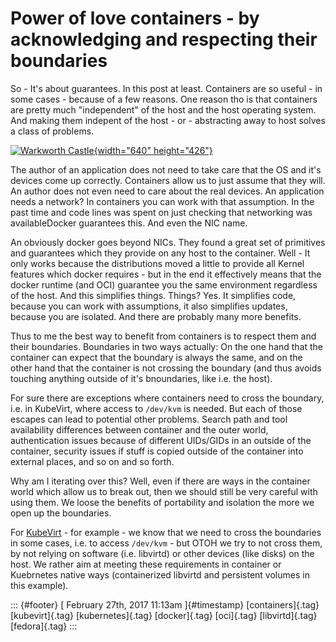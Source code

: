 Power of love containers - by acknowledging and respecting their boundaries
===========================================================================

So - It's about guarantees. In this post at least. Containers are so
useful - in some cases - because of a few reasons. One reason tho is
that containers are pretty much "independent" of the host and the host
operating system. And making them indepent of the host - or -
abstracting away to host solves a class of problems.

[![Warkworth
Castle](https://c1.staticflickr.com/3/2113/2246539681_7b9bc68e2f_z.jpg){width="640"
height="426"}](https://www.flickr.com/photos/draco2008/2246539681/in/photolist-4qw6YM-podYGR-dKL6x5-buQHJq-QTrnyq-cGi55S-2tdkTc-bMsV6D-nK7ZuJ-oUo2aZ-2GuZE3-fsZWpm-a5gbNk-awX3Pu-S5RqvH-afxiM8-RxqnvG-t5jJd-9ja4tw-S1kp87-Cs5vF-8qMzt6-8wgRtE-djkdwi-4Kw8iy-fd3wXy-a99my5-7QBGfj-a98Xnb-aGzdHp-q5w1ax-SgY2uX-dPyAgz-R4U3Dr-nPFFRQ-8BhCrL-8BhBxb-ay75sM-DYudE-4L7PUD-83fqpj-aob7sP-7byH7v-8JjyDY-dDbN2y-ACfwh-eyxc92-9C6jG7-dDbN8Q-nbjNvH "Warkworth Castle")

The author of an application does not need to take care that the OS and
it's devices come up correctly. Containers allow us to just assume that
they will. An author does not even need to care about the real devices.
An application needs a network? In containers you can work with that
assumption. In the past time and code lines was spent on just checking
that networking was availableDocker guarantees this. And even the NIC
name.

An obviously docker goes beyond NICs. They found a great set of
primitives and guarantees which they provide on any host to the
container. Well - It only works because the distributions moved a little
to provide all Kernel features which docker requires - but in the end it
effectively means that the docker runtime (and OCI) guarantee you the
same environment regardless of the host. And this simplifies things.
Things? Yes. It simplifies code, because you can work with assumptions,
it also simplifies updates, because you are isolated. And there are
probably many more benefits.

Thus to me the best way to benefit from containers is to respect them
and their boundaries. Boundaries in two ways actually: On the one hand
that the container can expect that the boundary is always the same, and
on the other hand that the container is not crossing the boundary (and
thus avoids touching anything outside of it's bnoundaries, like i.e. the
host).

For sure there are exceptions where containers need to cross the
boundary, i.e. in KubeVirt, where access to `/dev/kvm` is needed. But
each of those escapes can lead to potential other problems. Search path
and tool availability differences between container and the outer world,
authentication issues because of different UIDs/GIDs in an outside of
the container, security issues if stuff is copied outside of the
container into external places, and so on and so forth.

Why am I iterating over this? Well, even if there are ways in the
container world which allow us to break out, then we should still be
very careful with using them. We loose the benefits of portability and
isolation the more we open up the boundaries.

For [KubeVirt](http://kubevirt.io) - for example - we know that we need
to cross the boundaries in some cases, i.e. to access `/dev/kvm` - but
OTOH we try to not cross them, by not relying on software (i.e.
libvirtd) or other devices (like disks) on the host. We rather aim at
meeting these requirements in container or Kuebrnetes native ways
(containerized libvirtd and persistent volumes in this example).

::: {#footer}
[ February 27th, 2017 11:13am ]{#timestamp} [containers]{.tag}
[kubevirt]{.tag} [kubernetes]{.tag} [docker]{.tag} [oci]{.tag}
[libvirtd]{.tag} [fedora]{.tag}
:::
